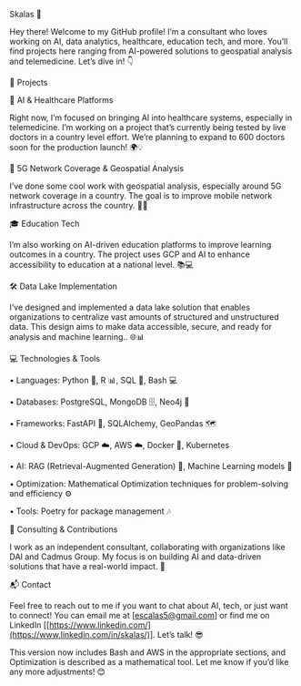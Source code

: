Skalas 🚀

Hey there! Welcome to my GitHub profile! I’m a consultant who loves working on AI, data analytics, healthcare, education tech, and more. You’ll find projects here ranging from AI-powered solutions to geospatial analysis and telemedicine. Let’s dive in! 👇

🌟 Projects

🏥 AI & Healthcare Platforms

Right now, I’m focused on bringing AI into healthcare systems, especially in telemedicine. I’m working on a project that’s currently being tested by live doctors in a country level effort. We’re planning to expand to 600 doctors soon for the production launch! 🌍💡

📡 5G Network Coverage & Geospatial Analysis

I’ve done some cool work with geospatial analysis, especially around 5G network coverage in a country. The goal is to improve mobile network infrastructure across the country. 📍📶

🎓 Education Tech

I’m also working on AI-driven education platforms to improve learning outcomes in a country. The project uses GCP and AI to enhance accessibility to education at a national level. 📚💻

🛠 Data Lake Implementation

I’ve designed and implemented a data lake solution that enables organizations to centralize vast amounts of structured and unstructured data. This design aims to make data accessible, secure, and ready for analysis and machine learning.. 🌐📊

💻 Technologies & Tools

  •	Languages: Python 🐍, R 📊, SQL 🔡, Bash 💻
  
  •	Databases: PostgreSQL, MongoDB 🗄️, Neo4j 🌳
  
  •	Frameworks: FastAPI 🚀, SQLAlchemy, GeoPandas 🗺️
  
  •	Cloud & DevOps: GCP ☁️, AWS ☁️, Docker 🐳, Kubernetes
  
  •	AI: RAG (Retrieval-Augmented Generation) 🤖, Machine Learning models 🧠
  
  •	Optimization: Mathematical Optimization techniques for problem-solving and efficiency ⚙️
  
  •	Tools: Poetry for package management 🎶
  
🤝 Consulting & Contributions

I work as an independent consultant, collaborating with organizations like DAI and Cadmus Group. My focus is on building AI and data-driven solutions that have a real-world impact. 🚀

📬 Contact

Feel free to reach out to me if you want to chat about AI, tech, or just want to connect! You can email me at [escalas5@gmail.com] or find me on LinkedIn [[https://www.linkedin.com/](https://www.linkedin.com/in/skalas/)]. Let’s talk! 😎

This version now includes Bash and AWS in the appropriate sections, and Optimization is described as a mathematical tool. Let me know if you’d like any more adjustments! 😊

<!--
**Skalas/Skalas** is a ✨ _special_ ✨ repository because its `README.md` (this file) appears on your GitHub profile.

Here are some ideas to get you started:

- 🔭 I’m currently working on ...
- 🌱 I’m currently learning ...
- 👯 I’m looking to collaborate on ...
- 🤔 I’m looking for help with ...
- 💬 Ask me about ...
- 📫 How to reach me: ...
- 😄 Pronouns: ...
- ⚡ Fun fact: ...
-->
